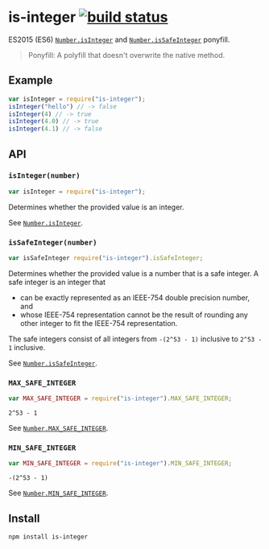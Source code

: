# is-integer [![build status](https://secure.travis-ci.org/parshap/js-is-integer.svg?branch=master)](http://travis-ci.org/parshap/js-is-integer)

ES2015 (ES6) [`Number.isInteger`][isInteger] and
[`Number.isSafeInteger`][isSafeInteger] ponyfill.

> Ponyfill: A polyfill that doesn't overwrite the native method.

## Example

```js
var isInteger = require("is-integer");
isInteger("hello") // -> false
isInteger(4) // -> true
isInteger(4.0) // -> true
isInteger(4.1) // -> false
```

## API

### `isInteger(number)`

```js
var isInteger = require("is-integer");
```

Determines whether the provided value is an integer.

See [`Number.isInteger`][isInteger].

### `isSafeInteger(number)`

```js
var isSafeInteger require("is-integer").isSafeInteger;
```

Determines whether the provided value is a number that is a safe
integer. A safe integer is an integer that

 * can be exactly represented as an IEEE-754 double precision number,
   and
 * whose IEEE-754 representation cannot be the result of rounding any
   other integer to fit the IEEE-754 representation.

The safe integers consist of all integers from `-(2^53 - 1)` inclusive
to `2^53 - 1` inclusive.

See [`Number.isSafeInteger`][isSafeInteger].

### `MAX_SAFE_INTEGER`

```js
var MAX_SAFE_INTEGER = require("is-integer").MAX_SAFE_INTEGER;
```

`2^53 - 1`

See [`Number.MAX_SAFE_INTEGER`][MAX_SAFE_INTEGER].

### `MIN_SAFE_INTEGER`

```js
var MIN_SAFE_INTEGER = require("is-integer").MIN_SAFE_INTEGER;
```

`-(2^53 - 1)`

See [`Number.MIN_SAFE_INTEGER`][MIN_SAFE_INTEGER].

## Install

```
npm install is-integer
```

[isInteger]: https://developer.mozilla.org/en-US/docs/Web/JavaScript/Reference/Global_Objects/Number/isInteger "Number.isInteger - MDN Documentation"
[isSafeInteger]: https://developer.mozilla.org/en-US/docs/Web/JavaScript/Reference/Global_Objects/Number/isSafeInteger "Number.isSafeInteger - MDN Documentation"
[MIN_SAFE_INTEGER]: https://developer.mozilla.org/en-US/docs/Web/JavaScript/Reference/Global_Objects/Number/MIN_SAFE_INTEGER
[MAX_SAFE_INTEGER]: https://developer.mozilla.org/en-US/docs/Web/JavaScript/Reference/Global_Objects/Number/MAX_SAFE_INTEGER
